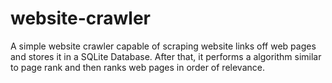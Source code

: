 # website-crawler
A simple website crawler capable of scraping website links off web pages and stores it in a SQLite Database. After that, it performs a algorithm similar to page rank and then ranks web pages in order of relevance.
